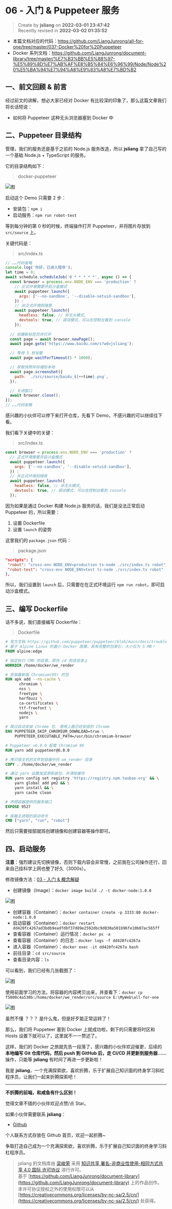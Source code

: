 06 - 入门 & Puppeteer 服务
===

> Create by **jsliang** on **2022-03-01 23:47:42**  
> Recently revised in **2022-03-02 01:35:52**

* 本篇文档对应的代码：https://github.com/LiangJunrong/all-for-one/tree/master/037-Docker%20for%20Puppeteer
* Docker 系列文档：https://github.com/LiangJunrong/document-library/tree/master/%E7%B3%BB%E5%88%97-%E5%89%8D%E7%AB%AF%E8%B5%84%E6%96%99/Node/Node%20%E5%BA%94%E7%94%A8%E9%83%A8%E7%BD%B2

## 一、前文回顾 & 前言

经过前文的讲解，想必大家已经对 Docker 有比较深的印象了，那么这篇文章我们将长话短说：

* 如何将 Puppeteer 这种无头浏览器塞到 Docker 中

## 二、Puppeteer 目录结构

管理，我们的服务还是基于之前的 Node.js 服务改造，所以 **jsliang** 拿了自己写的一个基础 Node.js + TypeScript 的服务。

它的目录结构如下：

> docker-puppeteer

![图](./img/Docker-demo-26.jpg)

启动这个 Demo 只需要 2 步：

* 安装包：`npm i`
* 启动服务：`npm run robot-test`

等到每分钟的第 0 秒的时候，终端操作打开 Puppeteer，并将图片存放到 `src/source` 上。

关键代码是：

> src/index.ts

```js
// ……代码省略
console.log('你好，已进入程序');
let time = 0;
await schedule.scheduleJob('0 * * * * *', async () => {
  const browser = process.env.NODE_ENV === 'production' ?
    // 正式环境需要开启沙盒模式
    await puppeteer.launch({
      args: ['--no-sandbox', '--disable-setuid-sandbox'],
    }) :
    // 非正式环境则随意
    await puppeteer.launch({
      headless: false, // 非无头模式,
      devtools: true, // 调试模式，可以在控制台看到 console
    });
  
  // 创建新标签页并打开
  const page = await browser.newPage();
  await page.goto('https://www.baidu.com/s?wd=jsliang');

  // 等待 5 秒加载
  await page.waitForTimeout(5 * 1000);

  // 获取快照并存储到本地
  await page.screenshot({
    path: `./src/source/baidu_${++time}.png`,
  });

  // 关闭窗口
  await browser.close();
});
// ……代码省略
```

感兴趣的小伙伴可以停下来打开仓库，先看下 Demo，不感兴趣的可以继续往下看。

我们看下关键中的关键：

> src/index.ts

```js
const browser = process.env.NODE_ENV === 'production' ?
  // 正式环境需要开启沙盒模式
  await puppeteer.launch({
    args: ['--no-sandbox', '--disable-setuid-sandbox'],
  }) :
  // 非正式环境则随意
  await puppeteer.launch({
    headless: false, // 非无头模式,
    devtools: true, // 调试模式，可以在控制台看到 console
  });
```

因为如果是通过 Docker 构建 Node.js 服务的话，我们是没法正常启动 Puppeteer 的，所以需要：

1. 设置 Dockerfile
2. 设置 `launch` 的姿势

这里我们的 `package.json` 代码：

> package.json

```json
"scripts": {
 "robot": "cross-env NODE_ENV=production ts-node ./src/index.ts robot",
 "robot-test": "cross-env NODE_ENV=test ts-node ./src/index.ts robot"
},
```

所以，我们设置到 `launch` 后，只需要在在正式环境运行 `npm run robot`，即可启动沙盒模式。

## 三、编写 Dockerfile

话不多说，我们直接编写 Dockerfile：

> Dockerfile

```dockerfile
# 官方文档 https://github.com/puppeteer/puppeteer/blob/main/docs/troubleshooting.md#running-puppeteer-in-docker
# 基于 Alpine Linux 的最小 Docker 图像，具有完整的包索引，大小仅为 5 MB！
FROM alpine:edge

# 指定执行 CMD 的目录，即先 cd 到该目录上
WORKDIR /home/docker/we_render

# 安装最新版 Chromium(89) 的包
RUN apk add --no-cache \
      chromium \
      nss \
      freetype \
      harfbuzz \
      ca-certificates \
      ttf-freefont \
      nodejs \
      yarn

# 跳过自动安装 Chrome 包. 使用上面已经安装的 Chrome
ENV PUPPETEER_SKIP_CHROMIUM_DOWNLOAD=true \
    PUPPETEER_EXECUTABLE_PATH=/usr/bin/chromium-browser

# Puppeteer v6.0.0 配套 Chromium 89
RUN yarn add puppeteer@6.0.0

# 拷贝宿主机的文件到容器中的 we_render 目录
COPY . /home/docker/we_render

# 通过 yarn 设置淘宝源和装包，并清除缓存
RUN yarn config set registry 'https://registry.npm.taobao.org' && \
    yarn global add pm2 && \
    yarn install && \
    yarn cache clean

# 声明容器提供的服务端口
EXPOSE 9527

# 容器主进程的启动命令
CMD ["yarn", "run", "robot"]

```

然后只需要按部就班创建镜像和创建容器等操作即可。

## 四、启动服务

**注意**：强烈建议先切换镜像，否则下载内容会非常慢，之前我在公司操作还行，回来自己挂科学上网也整了好久（3000s）。

修改镜像方法：[03 - 入门 & 概念解疑](https://github.com/LiangJunrong/document-library/blob/master/%E7%B3%BB%E5%88%97-%E5%89%8D%E7%AB%AF%E8%B5%84%E6%96%99/Node/Node%20%E5%BA%94%E7%94%A8%E9%83%A8%E7%BD%B2/Docker/03-%E8%A7%A3%E7%96%91%20%26%20Docker%20%E6%A6%82%E5%BF%B5.md)

* 创建镜像（Image）：`docker image build ./ -t docker-node:1.0.0`

![图](./img/Docker-demo-27.jpg)

* 创建容器（Container）：`docker container create -p 3333:80 docker-node:1.0.0`
* 启动容器（Container）：`docker restart dd420fc4267ad3bdb9eadfdbf37d89e2592dbc9d030a501b96fe10b07ac565ff`
* 查看容器（Container）运行情况：`docker ps -a`
* 查看容器（Container）的日志：`docker logs -f dd420fc4267a`
* 进入容器（Container）：`docker exec -it dd420fc4267a bash`
* 前往目录：`cd src/source`
* 查看目录内容：`ls`

可以看到，我们已经有几张截图了：

![图](./img/Docker-demo-28.jpg)

使用前面学习的方法，将容器的内容拷贝出来，并查看下：`docker cp f5000c4a530b:/home/docker/we_render/src/source E:\MyWeb\all-for-one `

![图](./img/Docker-demo-29.png)

虽然不懂 ？？？ 是什么鬼，但是好歹能正常运转了！

那么，我们将 Puppeteer 塞到 Docker 上就成功啦，剩下的只需要将时区和 Hosts 设置下就可以了，这里就不一一赘述了。

这样，我们的 Docker 之旅就先告一段落了，感兴趣的小伙伴欢迎催更，后续的 **本地编写 Git 仓库代码，然后 push 到 GitHub 后，走 CI/CD 并更新到服务器……** 操作，只能等 **jsliang** 有时间了再进一步更新啦！

我是 **jsliang**，一个充满探索欲，喜欢折腾，乐于扩展自己知识面的终身学习斜杠程序员，让我们一起来折腾探索吧！

---

**不折腾的前端，和咸鱼有什么区别！**

觉得文章不错的小伙伴欢迎点赞/点 Star。

如果小伙伴需要联系 **jsliang**：

* [Github](https://github.com/LiangJunrong/document-library)

个人联系方式存放在 Github 首页，欢迎一起折腾~

争取打造自己成为一个充满探索欲，喜欢折腾，乐于扩展自己知识面的终身学习斜杠程序员。

> jsliang 的文档库由 [梁峻荣](https://github.com/LiangJunrong) 采用 [知识共享 署名-非商业性使用-相同方式共享 4.0 国际 许可协议](http://creativecommons.org/licenses/by-nc-sa/4.0/) 进行许可。<br/>基于 [https://github.com/LiangJunrong/document-library](https://github.com/LiangJunrong/document-library) 上的作品创作。<br/>本许可协议授权之外的使用权限可以从 [https://creativecommons.org/licenses/by-nc-sa/2.5/cn/](https://creativecommons.org/licenses/by-nc-sa/2.5/cn/) 处获得。
